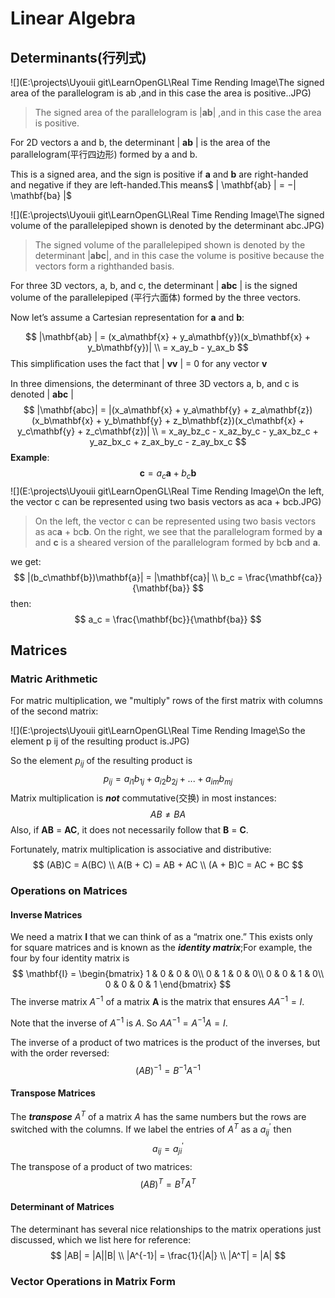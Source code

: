 # Linear Algebra

## Determinants(行列式)

![](E:\projects\Uyouii git\LearnOpenGL\Real Time Rending Image\The signed area of the parallelogram is ab ,and in this case the area is positive..JPG)

> The signed area of the parallelogram is |**ab**| ,and in this case the area is positive.

For 2D vectors a and b, the determinant | **ab** | is the area of the parallelogram(平行四边形) formed by a and b.

This is a signed area, and the sign is positive if **a** and **b** are right-handed and negative if they are left-handed.This means$ | \mathbf{ab} | = −|  \mathbf{ba} |$

![](E:\projects\Uyouii git\LearnOpenGL\Real Time Rending Image\The signed volume of the parallelepiped shown is denoted by the determinant abc.JPG)

> The signed volume of the parallelepiped shown is denoted by the determinant |**abc**|, and in this
> case the volume is positive because the vectors form a righthanded basis.

For three 3D vectors, a, b, and c, the determinant | **abc** | is the signed volume of the parallelepiped (平行六面体)  formed by the three vectors.

Now let’s assume a Cartesian representation for **a** and **b**:

$$
|\mathbf{ab} | = (x_a\mathbf{x} + y_a\mathbf{y})(x_b\mathbf{x} + y_b\mathbf{y})| \\
= x_ay_b - y_ax_b
$$
This simpliﬁcation uses the fact that | **vv** | = 0 for any vector **v**

In three dimensions, the determinant of three 3D vectors a, b, and c is denoted | **abc** |
$$
|\mathbf{abc}| = |(x_a\mathbf{x} + y_a\mathbf{y} + z_a\mathbf{z})(x_b\mathbf{x} + y_b\mathbf{y} + z_b\mathbf{z})(x_c\mathbf{x} + y_c\mathbf{y} + z_c\mathbf{z})| \\
= x_ay_bz_c - x_az_by_c - y_ax_bz_c + y_az_bx_c + z_ax_by_c - z_ay_bx_c
$$
**Example**:
$$
\mathbf{c} = a_c\mathbf{a} + b_c\mathbf{b}
$$
![](E:\projects\Uyouii git\LearnOpenGL\Real Time Rending Image\On the left, the vector c can be represented using two basis vectors as aca + bcb.JPG)

>  On the left, the vector c can be represented using two basis vectors as ac**a** + bc**b**. On the right, we see that the parallelogram formed by **a** and **c** is a sheared version of the parallelogram formed by bc**b** and **a**.

we get:
$$
|(b_c\mathbf{b})\mathbf{a}| = |\mathbf{ca}| \\
b_c = \frac{\mathbf{ca}}{\mathbf{ba}}
$$
then:
$$
a_c = \frac{\mathbf{bc}}{\mathbf{ba}}
$$

## Matrices

### Matric Arithmetic

For matric multiplication, we "multiply" rows of the first matrix with columns of the second matrix:

![](E:\projects\Uyouii git\LearnOpenGL\Real Time Rending Image\So the element p ij of the resulting product is.JPG)

So the element $p_{ij}$ of the resulting product is
$$
p_{ij} = a_{i1}b_{1j} + a_{i2}b_{2j} + ... + a_{im}b_{mj}
$$
Matrix multiplication is ***not*** commutative(交换) in most instances:
$$
AB \neq BA
$$
Also, if **AB** = **AC**, it does not necessarily follow that **B** = **C**.

Fortunately, matrix multiplication is associative and distributive:
$$
(AB)C = A(BC) \\
A(B + C) = AB + AC \\
(A + B)C = AC + BC
$$

### Operations on Matrices

#### Inverse Matrices

We need a matrix **I** that we can think of as a “matrix one.” This exists only for square matrices and is known as the ***identity matrix***;For example, the four by four identity matrix is
$$
\mathbf{I} = \begin{bmatrix}
1 & 0 & 0 & 0\\ 
0 & 1 & 0 & 0\\ 
0 & 0 & 1 & 0\\ 
0 & 0 & 0 & 1
\end{bmatrix}
$$
The inverse matrix $A^{− 1}$ of a matrix **A** is the matrix that ensures $AA^{− 1}= I$.

Note that the inverse of $A^{-1}$ is $A$. So $AA^{-1} = A^{-1}A = I$.

The inverse of a product of two matrices is the product of the inverses, but with the order reversed:
$$
(AB)^{-1} = B^{-1}A^{-1}
$$

#### Transpose Matrices

The ***transpose***  $A^T$ of a matrix $A$ has the same numbers but the rows are switched with the columns. If we label the entries of $A^T$ as a $a^{'}_{ij}$ then 
$$
a_{ij} = a^{'}_{ji}
$$
The transpose of a product of two matrices:
$$
(AB)^T = B^TA^T
$$

#### Determinant of Matrices

The determinant has several nice relationships to the matrix operations just discussed, which we list here for reference:
$$
|AB| = |A||B| \\
|A^{-1}| = \frac{1}{|A|} \\
|A^T| = |A|
$$

### Vector Operations in Matrix Form

